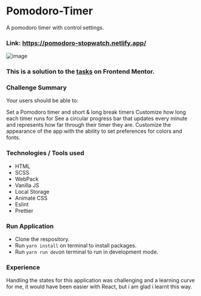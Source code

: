 # Pomodoro-Timer
A pomodoro timer with control settings. 
### Link: https://pomodoro-stopwatch.netlify.app/
![image](https://user-images.githubusercontent.com/54219127/188305172-9cb5d4df-5637-41be-a517-41f7db73db88.png)



### This is a solution to the [tasks](https://www.frontendmentor.io/challenges/pomodoro-app-KBFnycJ6G) on Frontend Mentor.

### Challenge Summary
Your users should be able to:

Set a Pomodoro timer and short & long break timers
Customize how long each timer runs for
See a circular progress bar that updates every minute and represents how far through their timer they are.
Customize the appearance of the app with the ability to set preferences for colors and fonts.

### Technologies / Tools used
- HTML
- SCSS
- WebPack
- Vanilla JS
- Local Storage
- Animate CSS
- Eslint
- Prettier


### Run Application
- Clone the respository.
- Run `yarn install` on terminal to install packages.
- Run `yarn run dev`on terminal  to run in development mode.

### Experience
Handling the states for this application was challenging and a learning curve for me, it would have been easier with React, but i am glad i learnt this way. 


